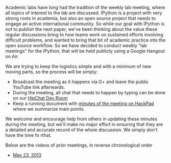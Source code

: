 Academic labs have long had the tradition of the weekly lab meeting, where all topics of interest to the lab are discussed.  IPython is a project with very strong roots in academia, but also an open source project that needs to engage an active international community.  So while our goal with IPython is not to publish the next paper, we've been thinking about the value these regular discussions bring to how teams work on sustained efforts involving difficult problems, and wanted to bring that bit of academic practice into the open source workflow.  So we have decided to conduct weekly "lab meetings" for the IPython, that will be held publicly using a Google Hangout on Air.  

We are trying to keep the logistics simple and with a minimum of new moving parts, so the process will be simply:

* Broadcast the meeting as it happens via G+ and leave the public YouTube link afterwards.
* During the meeting, all chat that needs to happen by typing can be done on our [HipChat Dev Room](www.hipchat.com/ghtNzvmfC)
* Keep a running document with [minutes of the meeting on HackPad](https://hackpad.com/IPython-dev-meetings-6wTSjJt7TZK) where we summarize main points.  

We welcome and encourage help from others in updating these minutes during the meeting, but we'll make no major effort in ensuring that they are a detailed and accurate record of the whole discussion.  We simply don't have the time fo rthat.

Below are the videos of prior meetings, in reverse chronological order

* [May 23, 2013](http://youtu.be/vSSL4jJYpu4)